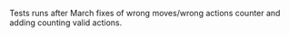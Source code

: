 Tests runs after March fixes of wrong moves/wrong actions counter and adding counting valid actions.